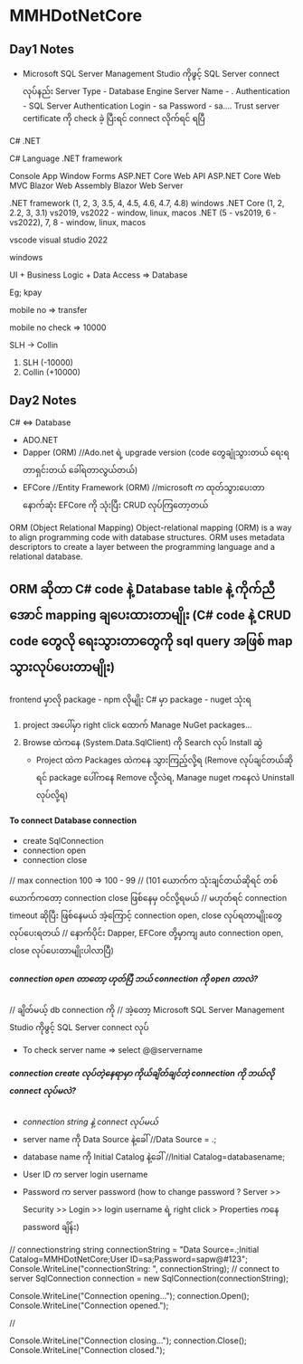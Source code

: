 ﻿# MMHDotNetCore

## Day1 Notes

- Microsoft SQL Server Management Studio ကိုဖွင့် SQL Server connect လုပ်နည်း 
Server Type - Database Engine
Server Name - .
Authentication - SQL Server Authentication
Login - sa
Password - sa....
Trust server certificate ကို check ခဲ့ 
ပြီးရင် connect လိုက်ရင် ရပြီ


C# .NET

C# Language 
.NET framework

Console App
Window Forms
ASP.NET Core Web API 
ASP.NET Core Web MVC
Blazor Web Assembly
Blazor Web Server

.NET framework (1, 2, 3, 3.5, 4, 4.5, 4.6, 4.7, 4.8) windows
.NET Core (1, 2, 2.2, 3, 3.1) vs2019, vs2022 - window, linux, macos
.NET (5 - vs2019, 6 - vs2022), 7, 8 - window, linux, macos

vscode
visual studio 2022

windows

UI + Business Logic + Data Access => Database

Eg; kpay

mobile no => transfer

mobile no check => 10000

SLH -> Collin

1. SLH (-10000)
2. Collin (+10000)

## Day2 Notes

C# <=> Database

- ADO.NET
- Dapper (ORM) //Ado.net ရဲ့ upgrade version (code  တွေချုံသွားတယ် ရေးရတာရှင်းတယ် ခေါ်ရတာလွယ်တယ်)  
- EFCore //Entity Framework (ORM) //microsoft က ထုတ်သွားပေးတာ နောက်ဆုံး EFCore ကို သုံးပြီး CRUD လုပ်ကြတော့တယ်

ORM (Object Relational Mapping)
	Object-relational mapping (ORM) is a way to align programming code with database structures. ORM uses metadata descriptors to create a layer between the programming language and a relational database.

ORM ဆိုတာ C# code နဲ့ Database table နဲ့ ကိုက်ညီအောင် mapping ချပေးထားတာမျိုး
(C# code နဲ့ CRUD code တွေလို ရေးသွားတာတွေကို sql query အဖြစ် map သွားလုပ်ပေးတာမျိုး)
-----------------------------------------------
frontend မှာလို package - npm လိုမျိုး 
C# မှာ package - nuget သုံးရ 

1. project အပေါ်မှာ right click ထောက် Manage NuGet packages...
2. Browse ထဲကနေ (System.Data.SqlClient) ကို Search လုပ် Install ဆွဲ
	- Project ထဲက Packages ထဲကနေ သွားကြည့်လို့ရ 
	 (Remove လုပ်ချင်တယ်ဆိုရင် package ပေါ်ကနေ Remove လို့လဲရ, Manage nuget ကနေလဲ Uninstall လုပ်လို့ရ)

#### To connect Database connection
- create SqlConnection
- connection open
- connection close

// max connection 100 => 100 - 99
// (101 ယောက်က သုံးချင်တယ်ဆိုရင် တစ်ယောက်ကတော့ connection close ဖြစ်နေမှ ဝင်လို့ရမယ်
// မဟုတ်ရင် connection timeout ဆိုပြီး ဖြစ်နေမယ် အဲ့ကြောင့် connection open, close လုပ်ရတာမျိုးတွေ လုပ်ပေးရတယ်
// နောက်ပိုင်း Dapper, EFCore တို့မှာကျ auto connection open, close လုပ်ပေးတာမျိုးပါလာပြီ)


##### connection open တာတော့ ဟုတ်ပြီ ဘယ် connection ကို open တာလဲ?
// ချိတ်မယ့် db connection ကို 
// အဲ့တော့ Microsoft SQL Server Management Studio ကိုဖွင့် SQL Server connect လုပ် 


- To check server name => select @@servername


##### connection create လုပ်တဲ့နေရာမှာ ကိုယ်ချိတ်ချင်တဲ့ connection ကို ဘယ်လို connect လုပ်မလဲ?
- *connection string နဲ့ connect လုပ်မယ်*
- server name ကို Data Source နဲ့ခေါ် //Data Source = .;
- database name ကို Initial Catalog နဲ့ခေါ် //Initial Catalog=databasename;
- User ID က server login username
- Password က server password
(how to change password ? Server >> Security >> Login >> login username ရဲ့ right click > Properties ကနေ password ချိန်း)

// connectionstring
string connectionString = "Data Source=.;Initial Catalog=MMHDotNetCore;User ID=sa;Password=sapw@#123";
Console.WriteLine("connectionString: ", connectionString);
// connect to server
SqlConnection connection = new SqlConnection(connectionString);

Console.WriteLine("Connection opening...");
connection.Open();
Console.WriteLine("Connection opened.");

// 

Console.WriteLine("Connection closing...");
connection.Close();
Console.WriteLine("Connection closed.");

